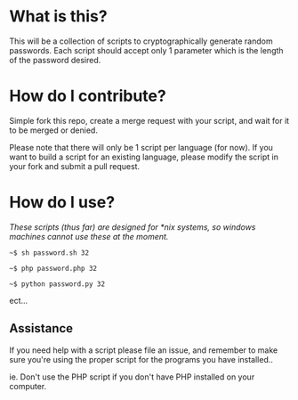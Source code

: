 # What is this?
This will be a collection of scripts to cryptographically generate random passwords. Each script should accept only 1 parameter which is the length of the password desired.

# How do I contribute?
Simple fork this repo, create a merge request with your script, and wait for it to be merged or denied.

Please note that there will only be 1 script per language (for now). If you want to build a script for an existing language, please modify the script in your fork and submit a pull request.

# How do I use?
_These scripts (thus far) are designed for *nix systems, so windows machines cannot use these at the moment._

`~$ sh password.sh 32`

`~$ php password.php 32`

`~$ python password.py 32` 

ect...

## Assistance
If you need help with a script please file an issue, and remember to make sure you're using the proper script for the programs you have installed..

ie. Don't use the PHP script if you don't have PHP installed on your computer.
